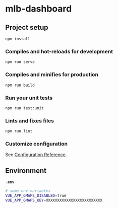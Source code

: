 # mlb-dashboard

## Project setup
```
npm install
```

### Compiles and hot-reloads for development
```
npm run serve
```

### Compiles and minifies for production
```
npm run build
```

### Run your unit tests
```
npm run test:unit
```

### Lints and fixes files
```
npm run lint
```

### Customize configuration
See [Configuration Reference](https://cli.vuejs.org/config/).

## Environment

**`.env`**

```bash
# some env variables
VUE_APP_GMAPS_DISABLED=true
VUE_APP_GMAPS_KEY=XXXXXXXXXXXXXXXXXXXXXXXXX
```